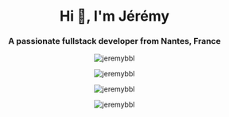<h1 align="center">Hi 👋, I'm Jérémy</h1>
<h3 align="center">A passionate fullstack developer from Nantes, France</h3>
<div>
  <p align="center">
    <img 
      src="https://komarev.com/ghpvc/?username=jeremybbl&label=Profile%20views&color=0e75b6&style=flat"
      alt="jeremybbl" 
      align="center"
    />
  </p>

  <p align="center">
    <img 
      align="center"
      src="https://github-readme-stats.vercel.app/api/top-langs?username=jeremybbl&show_icons=true&locale=en&layout=compact"
      alt="jeremybbl"
    />
  </p>

  <p align="center">
    <img
      align="center"
      src="https://github-readme-stats.vercel.app/api?username=jeremybbl&show_icons=true&locale=en"
      alt="jeremybbl"
    />
  </p>
 
  <p align="center">
    <img
      align="center"
      src="https://github-readme-streak-stats.herokuapp.com/?user=jeremybbl&"
      alt="jeremybbl"
    />
  </p>
</div>
